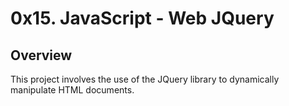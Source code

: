 # 0x15. JavaScript - Web JQuery

## Overview

This project involves the use of the JQuery library to dynamically manipulate HTML documents.